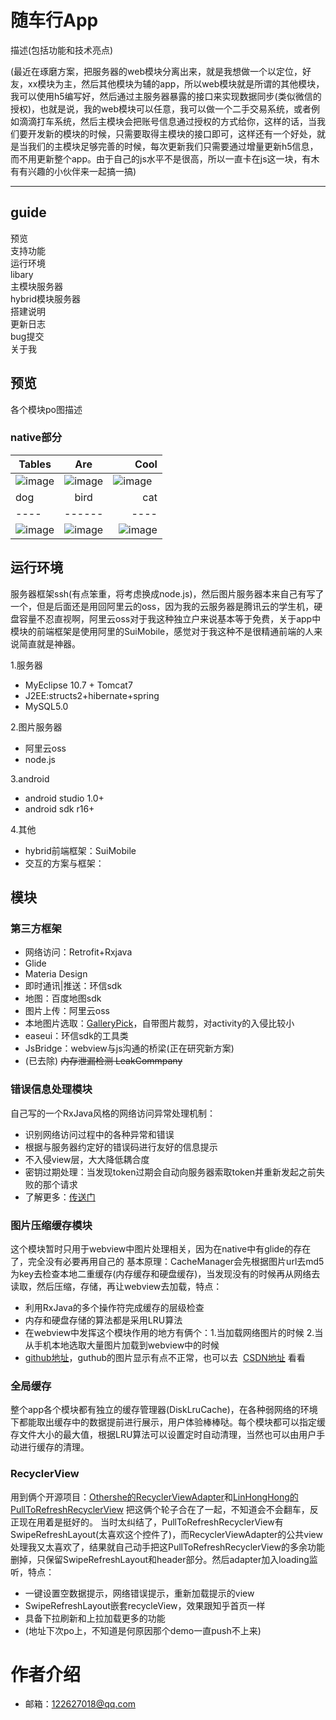 # 随车行App

描述(包括功能和技术亮点)

(最近在琢磨方案，把服务器的web模块分离出来，就是我想做一个以定位，好友，xx模块为主，然后其他模块为辅的app，所以web模块就是所谓的其他模块，我可以使用h5编写好，然后通过主服务器暴露的接口来实现数据同步(类似微信的授权)，也就是说，我的web模块可以任意，我可以做一个二手交易系统，或者例如滴滴打车系统，然后主模块会把账号信息通过授权的方式给你，这样的话，当我们要开发新的模块的时候，只需要取得主模块的接口即可，这样还有一个好处，就是当我们的主模块足够完善的时候，每次更新我们只需要通过增量更新h5信息，而不用更新整个app。由于自己的js水平不是很高，所以一直卡在js这一块，有木有有兴趣的小伙伴来一起搞一搞)

----------
## guide
预览  
支持功能  
运行环境  
libary   
主模块服务器  
hybrid模块服务器  
搭建说明  
更新日志  
bug提交  
关于我  


## 预览
各个模块po图描述
### native部分
| Tables        | Are           | Cool  |
| ------------- |:-------------:| -----:|
    ![image](https://github.com/whaoming/aboutme/blob/master/image/%E5%90%AF%E5%8A%A8%E7%95%8C%E9%9D%A2.gif?raw=true)     | ![image](https://github.com/whaoming/aboutme/blob/master/image/%E9%A6%96%E9%A1%B5%E9%99%84%E8%BF%91%E7%9A%84%E4%BA%BA%E5%8A%A8%E7%94%BB.gif?raw=true) | ![image](https://github.com/whaoming/aboutme/blob/master/image/%E5%A5%BD%E5%8F%8B%E7%95%8C%E9%9D%A2+%E6%9F%A5%E6%89%BE%E5%A5%BD%E5%8F%8B%E6%93%8D%E4%BD%9C.gif?raw=true)  
dog | bird | cat
----|------|----
![image](https://github.com/whaoming/aboutme/blob/master/image/%E5%90%AF%E5%8A%A8%E7%95%8C%E9%9D%A2.gif?raw=true) | ![image](https://github.com/whaoming/aboutme/blob/master/image/%E9%A6%96%E9%A1%B5%E9%99%84%E8%BF%91%E7%9A%84%E4%BA%BA%E5%8A%A8%E7%94%BB.gif?raw=true) | ![image](https://github.com/whaoming/aboutme/blob/master/image/%E5%A5%BD%E5%8F%8B%E7%95%8C%E9%9D%A2+%E6%9F%A5%E6%89%BE%E5%A5%BD%E5%8F%8B%E6%93%8D%E4%BD%9C.gif?raw=true) 
## 运行环境 
服务器框架ssh(有点笨重，将考虑换成node.js)，然后图片服务器本来自己有写了一个，但是后面还是用回阿里云的oss，因为我的云服务器是腾讯云的学生机，硬盘容量不忍直视啊，阿里云oss对于我这种独立户来说基本等于免费，关于app中模块的前端框架是使用阿里的SuiMobile，感觉对于我这种不是很精通前端的人来说简直就是神器。

1.服务器 
 - MyEclipse 10.7 + Tomcat7
 - J2EE:structs2+hibernate+spring
 - MySQL5.0 
 
2.图片服务器 
 - 阿里云oss
 - node.js    
 
3.android 
 - android studio 1.0+
 - android sdk r16+  
 
4.其他   
 - hybrid前端框架：SuiMobile
 - 交互的方案与框架：


## 模块  
### 第三方框架
 - 网络访问：Retrofit+Rxjava
 - Glide
 - Materia Design
 - 即时通讯|推送：环信sdk
 - 地图：百度地图sdk
 - 图片上传：阿里云oss
 - 本地图片选取：[GalleryPick](https://github.com/YancyYe/GalleryPick "悬停显示")，自带图片裁剪，对activity的入侵比较小 
 - easeui：环信sdk的工具类
 - JsBridge：webview与js沟通的桥梁(正在研究新方案)  
 - (已去除) ~~内存泄漏检测 LeakCommpany~~
 
### 错误信息处理模块  
 自己写的一个RxJava风格的网络访问异常处理机制：
 - 识别网络访问过程中的各种异常和错误
 - 根据与服务器约定好的错误码进行友好的信息提示
 - 不入侵view层，大大降低耦合度
 - 密钥过期处理：当发现token过期会自动向服务器索取token并重新发起之前失败的那个请求
 - 了解更多：[传送门](http://blog.csdn.net/qq122627018/article/details/51689891 "悬停显示")  
 
### 图片压缩缓存模块
 这个模块暂时只用于webview中图片处理相关，因为在native中有glide的存在了，完全没有必要再用自己的 
 基本原理：CacheManager会先根据图片url去md5为key去检查本地二重缓存(内存缓存和硬盘缓存)，当发现没有的时候再从网络去读取，然后压缩，存储，再让webview去加载，特点：  
 - 利用RxJava的多个操作符完成缓存的层级检查
 - 内存和硬盘存储的算法都是采用LRU算法
 - 在webview中发挥这个模块作用的地方有俩个：1.当加载网络图片的时候  2.当从手机本地选取大量图片加载到webview中的时候  
 - [github地址](https://github.com/whaoming/WebViewCacheModule "悬停显示1")，guthub的图片显示有点不正常，也可以去  [CSDN地址](http://blog.csdn.net/qq122627018/article/details/53351781 "悬停显示2") 看看  
 
### 全局缓存  
整个app各个模块都有独立的缓存管理器(DiskLruCache)，在各种弱网络的环境下都能取出缓存中的数据提前进行展示，用户体验棒棒哒。每个模块都可以指定缓存文件大小的最大值，根据LRU算法可以设置定时自动清理，当然也可以由用户手动进行缓存的清理。

### RecyclerView
用到俩个开源项目：[Othershe的RecyclerViewAdapter](https://github.com/Othershe/RecyclerViewAdapter "悬停显示3")和[LinHongHong的PullToRefreshRecyclerView](https://github.com/HomHomLin/Android-PullToRefreshRecyclerView "悬停显示4")
把这俩个轮子合在了一起，不知道会不会翻车，反正现在用着是挺好的。
当时太纠结了，PullToRefreshRecyclerView有SwipeRefreshLayout(太喜欢这个控件了)，而RecyclerViewAdapter的公共view处理我又太喜欢了，结果就自己动手把这PullToRefreshRecyclerView的多余功能删掉，只保留SwipeRefreshLayout和header部分。然后adapter加入loading监听，特点：
 - 一键设置空数据提示，网络错误提示，重新加载提示的view
 - SwipeRefreshLayout嵌套recycleView，效果跟知乎首页一样
 - 具备下拉刷新和上拉加载更多的功能
 - (地址下次po上，不知道是何原因那个demo一直push不上来)  
 



 
# 作者介绍
 - 邮箱：122627018@qq.com
 

